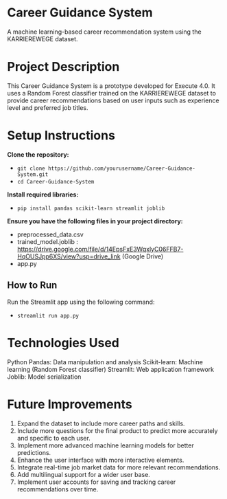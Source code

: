 # **Career Guidance System**
A machine learning-based career recommendation system using the KARRIEREWEGE dataset.

# **Project Description**
This Career Guidance System is a prototype developed for Execute 4.0. It uses a Random Forest classifier trained on the KARRIEREWEGE dataset to provide career recommendations based on user inputs such as experience level and preferred job titles.

# **Setup Instructions**
  **Clone the repository:**
  - `git clone https://github.com/yourusername/Career-Guidance-System.git`
  - `cd Career-Guidance-System`

  **Install required libraries:**
- `pip install pandas scikit-learn streamlit joblib`
  
**Ensure you have the following files in your project directory:**
  - preprocessed_data.csv
  - trained_model.joblib : https://drive.google.com/file/d/14EpsFxE3WqxlyC06FFB7-HqOUSJpp6XS/view?usp=drive_link (Google Drive)
  - app.py
  
## **How to Run**
Run the Streamlit app using the following command:
- `streamlit run app.py`

# **Technologies Used**
Python
Pandas: Data manipulation and analysis
Scikit-learn: Machine learning (Random Forest classifier)
Streamlit: Web application framework
Joblib: Model serialization

# **Future Improvements**
1. Expand the dataset to include more career paths and skills.
2. Include more questions for the final product to predict more accurately and specific to each user.
3. Implement more advanced machine learning models for better predictions.
4. Enhance the user interface with more interactive elements.
5. Integrate real-time job market data for more relevant recommendations.
6. Add multilingual support for a wider user base.
7. Implement user accounts for saving and tracking career recommendations over time.
